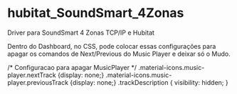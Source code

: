 # hubitat_SoundSmart_4Zonas
Driver para SoundSmart 4 Zonas TCP/IP e Hubitat




Dentro do Dashboard, no CSS, pode colocar essas configurações para apagar os comandos de Next/Previous do Music Player e deixar só o Mudo.

/* Configuracao para apagar MusicPlayer */
.material-icons.music-player.nextTrack
{display: none;}
.material-icons.music-player.previousTrack
{display: none;}
.trackDescription { visibility: hidden; }

